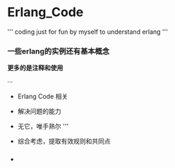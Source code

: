 # Erlang_Code

'''
 coding just for fun by myself to understand erlang
'''

### 一些erlang的实例还有基本概念


**更多的是注释和使用**


···
- Erlang Code 相关

- 解决问题的能力

- 无它，唯手熟尔
'''

- 综合考虑，提取有效规则和共同点

###

- 
